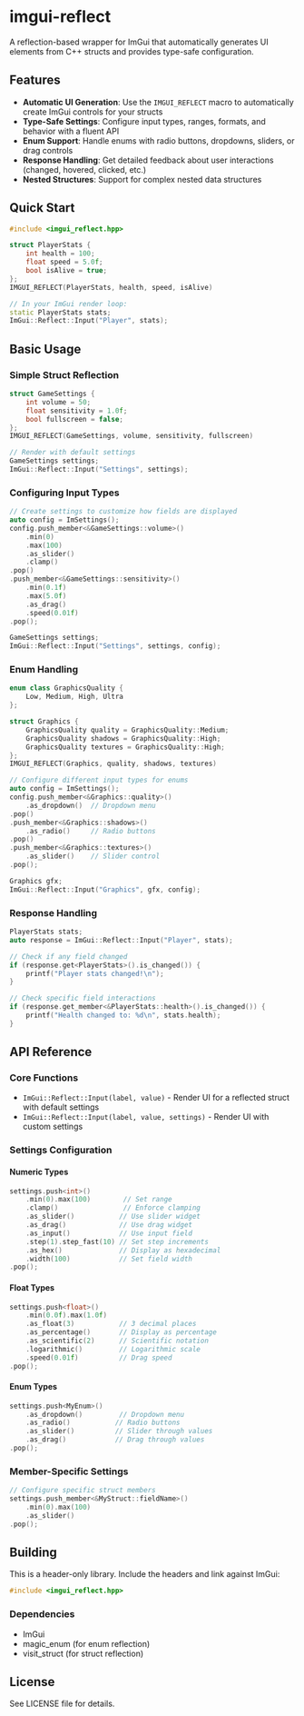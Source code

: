 # imgui-reflect

A reflection-based wrapper for ImGui that automatically generates UI elements from C++ structs and provides type-safe configuration.

## Features

- **Automatic UI Generation**: Use the `IMGUI_REFLECT` macro to automatically create ImGui controls for your structs
- **Type-Safe Settings**: Configure input types, ranges, formats, and behavior with a fluent API
- **Enum Support**: Handle enums with radio buttons, dropdowns, sliders, or drag controls
- **Response Handling**: Get detailed feedback about user interactions (changed, hovered, clicked, etc.)
- **Nested Structures**: Support for complex nested data structures

## Quick Start

```cpp
#include <imgui_reflect.hpp>

struct PlayerStats {
    int health = 100;
    float speed = 5.0f;
    bool isAlive = true;
};
IMGUI_REFLECT(PlayerStats, health, speed, isAlive)

// In your ImGui render loop:
static PlayerStats stats;
ImGui::Reflect::Input("Player", stats);
```

## Basic Usage

### Simple Struct Reflection

```cpp
struct GameSettings {
    int volume = 50;
    float sensitivity = 1.0f;
    bool fullscreen = false;
};
IMGUI_REFLECT(GameSettings, volume, sensitivity, fullscreen)

// Render with default settings
GameSettings settings;
ImGui::Reflect::Input("Settings", settings);
```

### Configuring Input Types

```cpp
// Create settings to customize how fields are displayed
auto config = ImSettings();
config.push_member<&GameSettings::volume>()
    .min(0)
    .max(100)
    .as_slider()
    .clamp()
.pop()
.push_member<&GameSettings::sensitivity>()
    .min(0.1f)
    .max(5.0f)
    .as_drag()
    .speed(0.01f)
.pop();

GameSettings settings;
ImGui::Reflect::Input("Settings", settings, config);
```

### Enum Handling

```cpp
enum class GraphicsQuality {
    Low, Medium, High, Ultra
};

struct Graphics {
    GraphicsQuality quality = GraphicsQuality::Medium;
    GraphicsQuality shadows = GraphicsQuality::High;
    GraphicsQuality textures = GraphicsQuality::High;
};
IMGUI_REFLECT(Graphics, quality, shadows, textures)

// Configure different input types for enums
auto config = ImSettings();
config.push_member<&Graphics::quality>()
    .as_dropdown()  // Dropdown menu
.pop()
.push_member<&Graphics::shadows>()
    .as_radio()     // Radio buttons
.pop()
.push_member<&Graphics::textures>()
    .as_slider()    // Slider control
.pop();

Graphics gfx;
ImGui::Reflect::Input("Graphics", gfx, config);
```

### Response Handling

```cpp
PlayerStats stats;
auto response = ImGui::Reflect::Input("Player", stats);

// Check if any field changed
if (response.get<PlayerStats>().is_changed()) {
    printf("Player stats changed!\n");
}

// Check specific field interactions
if (response.get_member<&PlayerStats::health>().is_changed()) {
    printf("Health changed to: %d\n", stats.health);
}
```

## API Reference

### Core Functions

- `ImGui::Reflect::Input(label, value)` - Render UI for a reflected struct with default settings
- `ImGui::Reflect::Input(label, value, settings)` - Render UI with custom settings

### Settings Configuration

#### Numeric Types
```cpp
settings.push<int>()
    .min(0).max(100)        // Set range
    .clamp()                // Enforce clamping
    .as_slider()           // Use slider widget
    .as_drag()             // Use drag widget  
    .as_input()            // Use input field
    .step(1).step_fast(10) // Set step increments
    .as_hex()              // Display as hexadecimal
    .width(100)            // Set field width
.pop();
```

#### Float Types
```cpp
settings.push<float>()
    .min(0.0f).max(1.0f)
    .as_float(3)           // 3 decimal places
    .as_percentage()       // Display as percentage
    .as_scientific(2)      // Scientific notation
    .logarithmic()         // Logarithmic scale
    .speed(0.01f)          // Drag speed
.pop();
```

#### Enum Types
```cpp
settings.push<MyEnum>()
    .as_dropdown()         // Dropdown menu
    .as_radio()           // Radio buttons
    .as_slider()          // Slider through values
    .as_drag()            // Drag through values
.pop();
```

### Member-Specific Settings
```cpp
// Configure specific struct members
settings.push_member<&MyStruct::fieldName>()
    .min(0).max(100)
    .as_slider()
.pop();
```

## Building

This is a header-only library. Include the headers and link against ImGui:

```cpp
#include <imgui_reflect.hpp>
```

### Dependencies
- ImGui
- magic_enum (for enum reflection)
- visit_struct (for struct reflection)

## License

See LICENSE file for details.
